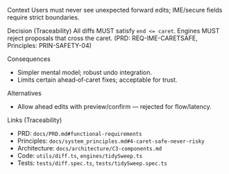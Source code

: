 <!--══════════════════════════════════════════════════
  ╔══════════════════════════════════════════════════════╗
  ║  ░  A D R  —  C A R E T - S A F E   D I F F  ░░░░░░  ║
  ║                                                      ║
  ║                                                      ║
  ║                                                      ║
  ║                                                      ║
  ║           ╌╌  P L A C E H O L D E R  ╌╌              ║
  ║                                                      ║
  ║                                                      ║
  ║                                                      ║
  ║                                                      ║
  ╚══════════════════════════════════════════════════════╝
    • WHAT ▸ Never apply edits at/after the CARET
    • WHY  ▸ Avoid user surprise; maintain trust & flow
    • HOW  ▸ Guardrails in `utils/diff.ts`, engine checks
-->

Context
Users must never see unexpected forward edits; IME/secure fields require
strict boundaries.

Decision (Traceability)
All diffs MUST satisfy `end <= caret`. Engines MUST reject proposals that
cross the caret. (PRD: REQ-IME-CARETSAFE, Principles: PRIN-SAFETY-04)

Consequences

- Simpler mental model; robust undo integration.
- Limits certain ahead‑of‑caret fixes; acceptable for trust.

Alternatives

- Allow ahead edits with preview/confirm — rejected for flow/latency.

Links (Traceability)

- PRD: `docs/PRD.md#functional-requirements`
- Principles: `docs/system_principles.md#4-caret-safe-never-risky`
- Architecture: `docs/architecture/C3-components.md`
- Code: `utils/diff.ts`, `engines/tidySweep.ts`
- Tests: `tests/diff.spec.ts`, `tests/tidySweep.spec.ts`
